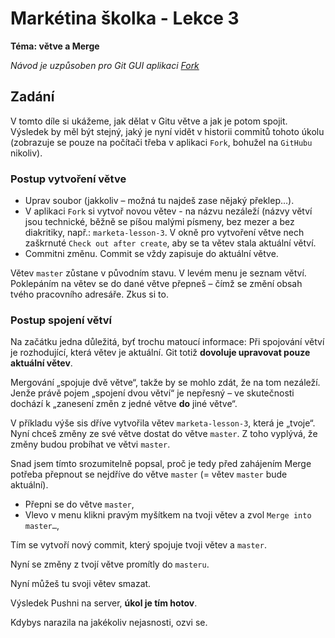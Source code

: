 # Markétina školka - Lekce 3
**Téma: větve a Merge**

_Návod je uzpůsoben pro Git GUI aplikaci [Fork](https://git-fork.com/)_

## Zadání
V tomto díle si ukážeme, jak dělat v Gitu větve a jak je potom spojit. Výsledek
by měl být stejný, jaký je nyní vidět v historii commitů tohoto úkolu (zobrazuje
se pouze na počítači třeba v aplikaci `Fork`, bohužel na `GitHubu` nikoliv).

### Postup vytvoření větve
- Uprav soubor (jakkoliv – možná tu najdeš zase nějaký překlep…).
- V aplikaci `Fork` si vytvoř novou větev - na názvu nezáleží (názvy větví jsou
technické, běžně se píšou malými písmeny, bez mezer a bez diakritiky, např.:
`marketa-lesson-3`. V okně pro vytvoření větve nech zaškrnuté `Check out after create`,
aby se ta větev stala aktuální větví.
- Commitni změnu. Commit se vždy zapisuje do aktuální větve.

Větev `master` zůstane v původním stavu. V levém menu je seznam větví. Poklepáním
na větev se do dané větve přepneš – čímž se změní obsah tvého pracovního adresáře.
Zkus si to.

### Postup spojení větví
Na začátku jedna důležitá, byť trochu matoucí informace: Při spojování větví je
rozhodující, která větev je aktuální. Git totiž **dovoluje upravovat pouze aktuální
větev**.

Mergování „spojuje dvě větve“, takže by se mohlo zdát, že na tom nezáleží. Jenže
právě pojem „spojení dvou větví“ je nepřesný – ve skutečnosti dochází k „zanesení
změn z jedné větve **do** jiné větve“. 

V příkladu výše sis dříve vytvořila větev `marketa-lesson-3`, která je „tvoje“.
Nyní chceš změny ze své větve dostat do větve `master`. Z toho vyplývá, že změny
budou probíhat ve větvi `master`. 

Snad jsem tímto srozumitelně popsal, proč je tedy před zahájením Merge potřeba
přepnout se nejdříve do větve `master` (= větev `master` bude aktuální).

- Přepni se do větve `master`,
- Vlevo v menu klikni pravým myšítkem na tvoji větev a zvol `Merge into master…`,

Tím se vytvoří nový commit, který spojuje tvoji větev a `master`.

Nyní se změny z tvojí větve promítly do `masteru`.

Nyní můžeš tu svoji větev smazat. 

Výsledek Pushni na server, **úkol je tím hotov**.  

Kdybys narazila na jakékoliv nejasnosti, ozvi se.